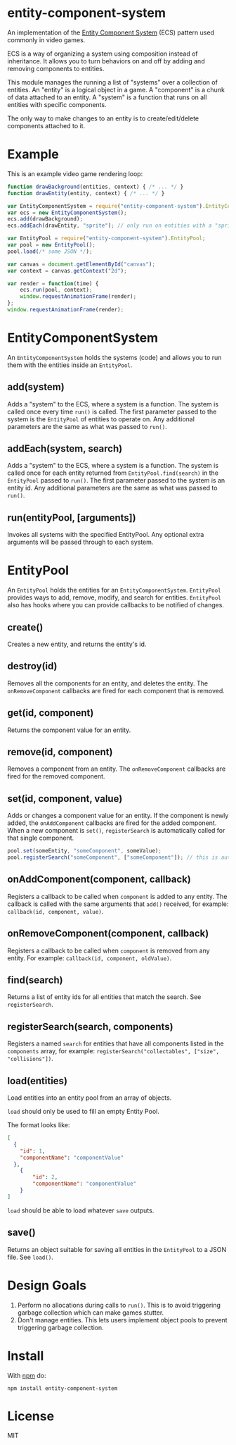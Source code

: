 # entity-component-system

An implementation of the [Entity Component System](https://en.wikipedia.org/wiki/Entity_component_system) (ECS) pattern used commonly in video games.

ECS is a way of organizing a system using composition instead of inheritance. It allows you to turn behaviors on and off by adding and removing components to entities.

This module manages the running a list of "systems" over a collection of entities.
An "entity" is a logical object in a game.
A "component" is a chunk of data attached to an entity.
A "system" is a function that runs on all entities with specific components.


The only way to make changes to an entity is to create/edit/delete components attached to it.


# Example

This is an example video game rendering loop:

```javascript
function drawBackground(entities, context) { /* ... */ }
function drawEntity(entity, context) { /* ... */ }

var EntityComponentSystem = require("entity-component-system").EntityComponentSystem;
var ecs = new EntityComponentSystem();
ecs.add(drawBackground);
ecs.addEach(drawEntity, "sprite"); // only run on entities with a "sprite" component

var EntityPool = require("entity-component-system").EntityPool;
var pool = new EntityPool();
pool.load(/* some JSON */);

var canvas = document.getElementById("canvas");
var context = canvas.getContext("2d");

var render = function(time) {
	ecs.run(pool, context);
	window.requestAnimationFrame(render);
};
window.requestAnimationFrame(render);
```

# EntityComponentSystem

An `EntityComponentSystem` holds the systems (code) and allows you to run them with the entities inside an `EntityPool`.

## add(system)

Adds a "system" to the ECS, where a system is a function.
The system is called once every time `run()` is called.
The first parameter passed to the system is the `EntityPool` of entities to operate on.
Any additional parameters are the same as what was passed to `run()`.

## addEach(system, search)

Adds a "system" to the ECS, where a system is a function.
The system is called once for each entity returned from `EntityPool.find(search)` in the `EntityPool` passed to `run()`.
The first parameter passed to the system is an entity id.
Any additional parameters are the same as what was passed to `run()`.

## run(entityPool, [arguments])

Invokes all systems with the specified EntityPool. Any optional extra arguments will be passed through to each system.

# EntityPool

An `EntityPool` holds the entities for an `EntityComponentSystem`. `EntityPool` provides ways to add, remove, modify, and search for entities. `EntityPool` also has hooks where you can provide callbacks to be notified of changes.

## create()

Creates a new entity, and returns the entity's id.

## destroy(id)

Removes all the components for an entity, and deletes the entity. The `onRemoveComponent` callbacks are fired for each component that is removed.

## get(id, component)

Returns the component value for an entity.

## remove(id, component)

Removes a component from an entity. The `onRemoveComponent` callbacks are fired for the removed component.

## set(id, component, value)

Adds or changes a component value for an entity. If the component is newly added, the `onAddComponent` callbacks are fired for the added component.
When a new component is `set()`, `registerSearch` is automatically called for that single component.

```javascript
pool.set(someEntity, "someComponent", someValue);
pool.registerSearch("someComponent", ["someComponent"]); // this is automatically called for you
```

## onAddComponent(component, callback)

Registers a callback to be called when `component` is added to any entity. The callback is called with the same arguments that `add()` received, for example: `callback(id, component, value)`.

## onRemoveComponent(component, callback)

Registers a callback to be called when `component` is removed from any entity. For example: `callback(id, component, oldValue)`.

## find(search)

Returns a list of entity ids for all entities that match the search. See `registerSearch`.

## registerSearch(search, components)

Registers a named `search` for entities that have all components listed in the `components` array, for example: `registerSearch("collectables", ["size", "collisions"])`.

## load(entities)

Load entities into an entity pool from an array of objects.

`load` should only be used to fill an empty Entity Pool.

The format looks like:


```json
[
  {
    "id": 1,
    "componentName": "componentValue"
  },
	{
		"id": 2,
		"componentName": "componentValue"
	}
]
```

`load` should be able to load whatever `save` outputs.

## save()

Returns an object suitable for saving all entities in the `EntityPool` to a JSON file. See `load()`.

# Design Goals

1. Perform no allocations during calls to `run()`. This is to avoid triggering garbage collection which can make games stutter.
2. Don't manage entities. This lets users implement object pools to prevent triggering garbage collection.

# Install

With [npm](https://www.npmjs.com/) do:

```
npm install entity-component-system
```

# License

MIT
